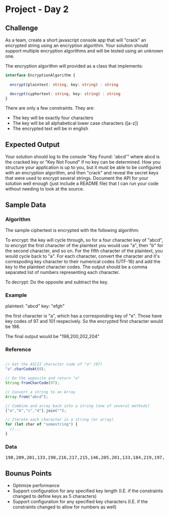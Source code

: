 # Project - Day 2

## Challenge

As a team, create a short javascript console app that will "crack" an encrypted string using an encryption algorithm. Your solution should support multiple encryption algorithms and will be tested using an unknown one.

The encryption algorithm will provided as a class that implements:

```typescript
interface EncryptionAlgorithm {
  
  encrypt(plaintext: string, key: string) : string 

  decrypt(cyphertext: string, key: string) : string
}
```

There are only a few constraints. They are:
* The key will be exactly four characters
* The key will be all alphabetical lower case characters ([a-z])
* The encrypted text will be in english

## Expected Output

Your solution should log to the console "Key Found: 'abcd'" where abcd is the cracked key or "Key Not Found" if no key can be determined. How you structure your application is up to you, but it must be able to be configured with an encryption algorithm, and then "crack" and reveal the secret keys that were used to encrypt several strings.
Document the API for your solution well enough (just include a README file) that I can run your code without needing to look at the source.

## Sample Data

### Algorithm

The sample ciphertext is encrypted with the following algorithm:

To encrypt: the key will cycle through, so for a four character key of "abcd", to encrypt the first character of the plaintext you would use "a", then "b" for the second character, and so on. For the fifth character of the plaintext, you would cycle back to "a". For each character, convert the character and it's correspoding key character to their numerical codes (UTF-16) and add the key to the plaintext character codes. The output should be a comma separated list of numbers representing each character.

To decrypt: Do the opposite and subtract the key.

### Example

plaintext: "abcd"
key: "efgh"

the first character is "a", which has a corresponding key of "e". Those have key codes of 97 and 101 respecively. So the encrypted first character would be 198.

The final output would be "198,200,202,204"

### Reference

```javascript

// Get the ASCII character code of "a" (97)
"a".charCodeAt(0);

// Do the opposite and return "a"
String.fromCharCode(97); 

// Convert a string to an Array
Array.from("abcd");

// Combine and array back into a string (one of several methods)
["a","b","c","d"].join("");

// Iterate each character in a string (or array)
for (let char of "somestring") {
  //...
}

```

### Data

<pre>198,209,201,133,198,216,217,215,146,205,201,133,184,219,197,211,213,206,144,133,230,209,201,133,185,210,214,212,146,205,139,174,230,202,208,206,211,137,197,211,214,137,186,218,215,213,216,198,146,202,132,170,229,217,197,342,211,137,209,198,221,206,132,218,226,137,199,222,213,213,205,211,217,144,215,133,226,219,201,216,230,210,203,206,225,222,215,145,146,221,204,215,215,206,145,220,215,206,207,146,222,216,210,204,146,176,214,198,224,205,132,185,225,222,214,216,173,137,216,205,215,137,184,212,231,219,132,206,229,137,216,205,215,137,211,209,214,206,215,217,146,202,210,201,146,208,201,211,215,219,197,209,222,226,132,200,225,215,215,206,214,206,214,202,214,137,216,205,215,137,209,212,229,221,132,213,228,206,215,217,219,208,205,212,231,220,132,212,216,137,216,205,215,137,216,205,228,206,201,133,212,226,132,203,211,215,215,133,211,215,200,133,228,210,200,202,228,220,132,198,222,210,207,202,160,137,184,215,211,205,205,217,219,216,210,198,222,213,221,145,146,221,204,202,146,219,197,200,215,137,205,216,146,209,201,209,214,137,212,215,219,214,197,215,219,213,221,133,219,215,132,217,218,206,132,210,225,215,216,205,146,216,202,133,188,222,208,222,160,137,187,205,219,213,201,133,230,209,201,133,228,216,217,217,215,137,199,205,211,215,203,202,229,137,201,198,213,209,132,222,215,202,214,145,146,221,204,202,146,207,211,215,223,202,216,133,225,207,132,217,218,206,132,215,211,204,201,133,229,221,197,222,229,137,216,205,215,137,215,198,223,206,132,220,219,221,204,133,230,209,201,133,211,217,212,202,211,219,197,211,213,206,132,212,216,137,216,206,223,206,132,217,228,210,197,209,229,149,132,217,218,206,132,213,211,220,215,198,217,206,132,217,218,219,211,218,217,209,132,217,218,206,132,210,225,222,210,217,211,210,210,133,213,209,197,206,224,220,132,212,216,137,216,205,215,137,180,222,228,206,210,202,215,220,132,198,224,205,132,217,218,206,132,166,222,217,215,145,146,202,210,201,146,221,204,202,146,207,205,211,219,220,204,133,225,215,132,217,218,206,132,168,218,202,209,213,229,150,301,209,235,220,333,202,229,137,205,211,146,185,197,215,219,220,146,133,198,209,201,133,223,216,200,202,228,215,132,202,214,210,216,206,225,215,215,133,225,207,132,217,218,206,132,185,225,222,214,133,214,206,132,171,228,202,210,200,215,137,199,212,224,220,205,216,230,137,211,203,146,155,149,133,214,202,221,146,222,216,210,204,146,220,201,204,223,206,210,217,229,137,140,216,230,202,203,202,229,146,132,212,232,206,214,133,211,137,150,152,159,205,197,222,146,217,201,215,219,216,200,133,211,215,200,133,213,216,218,202,228,137,197,215,225,222,210,201,146,156,144,154,162,153,132,208,219,213,211,210,215,221,214,202,229,137,140,151,158,155,148,149,146,214,205,142,160,137,184,205,215,137,214,198,213,206,132,198,222,221,201,215,224,202,216,202,229,137,198,202,230,224,201,202,224,137,199,209,225,204,207,220,219,220,201,133,211,215,200,133,213,216,217,211,230,206,214,200,222,216,199,208,233,210,215,202,146,204,205,215,213,222,205,217,229,137,211,203,146,175,214,198,224,204,201,147</pre>

## Bounus Points
* Optimize performance
* Support configuration for any specified key length (I.E. if the constraints changed to define keys as 5 characters)
* Support configuration for any specified key characters (I.E. if the constraints changed to allow for numbers as well)
